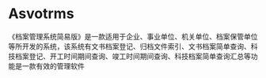 # Asvotrms
 《档案管理系统简易版》是一款适用于企业、事业单位、机关单位、档案保管单位等所开发的系统，该系统有文书档案登记、归档文件索引、文书档案简单查询、科技档案登记、开工时间期间查询、竣工时间期间查询、科技档案简单查询汇总等功能是一款有效的管理软件
